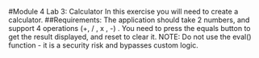 #Module 4 Lab 3: Calculator
In this exercise you will need to create a
calculator.
##Requirements:
The application should take 2 numbers, and
support 4 operations (+, / , x , -) .
You need to press the equals button to get
the result displayed, and reset to clear it.
NOTE: Do not use the eval() function - it is a
security risk and bypasses custom logic.
